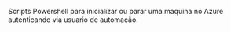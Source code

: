 Scripts Powershell para inicializar ou parar uma maquina no Azure autenticando via usuario de automação.